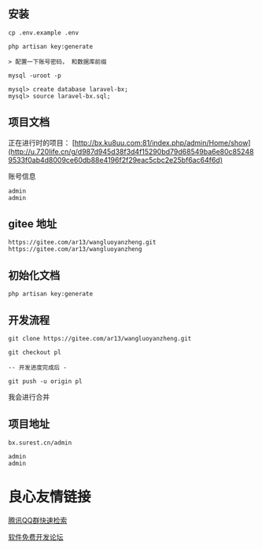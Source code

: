 ## 安装

    cp .env.example .env
    
    php artisan key:generate
    
    > 配置一下账号密码， 和数据库前缀
    
    mysql -uroot -p
    
    mysql> create database laravel-bx;
    mysql> source laravel-bx.sql;
    
    
## 项目文档

正在进行时的项目： [http://bx.ku8uu.com:81/index.php/admin/Home/show](http://u.720life.cn/g/d987d945d38f3d4f15290bd79d68549ba6e80c852489533f0ab4d8009ce60db88e4196f2f29eac5cbc2e25bf6ac64f6d) 

账号信息
    
    admin
    admin
    
## gitee 地址

    https://gitee.com/ar13/wangluoyanzheng.git
    https://gitee.com/ar13/wangluoyanzheng
    
## 初始化文档

    php artisan key:generate
    
## 开发流程

    git clone https://gitee.com/ar13/wangluoyanzheng.git
    
    git checkout pl
    
    -- 开发进度完成后 - 
    
    git push -u origin pl
    
我会进行合并


## 项目地址

    bx.surest.cn/admin
    
    admin
    admin


 # 良心友情链接

[腾讯QQ群快速检索](http://u.720life.cn/s/8cf73f7c)

[软件免费开发论坛](http://u.720life.cn/s/bbb01dc0)